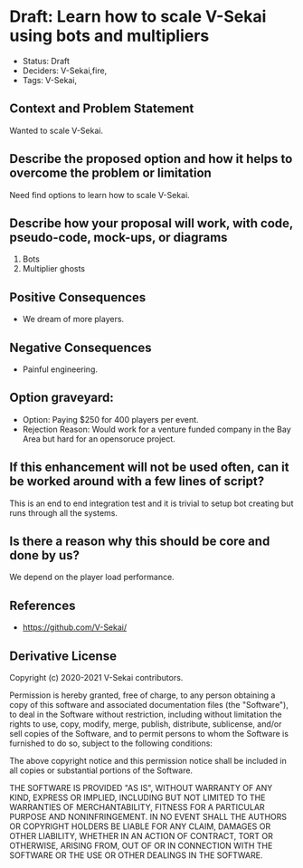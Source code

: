 # Draft: Learn how to scale V-Sekai using bots and multipliers

- Status: Draft <!-- draft | rejected | accepted | deprecated | superseded by -->
- Deciders: V-Sekai,fire,
- Tags: V-Sekai,

## Context and Problem Statement

Wanted to scale V-Sekai.

## Describe the proposed option and how it helps to overcome the problem or limitation

Need find options to learn how to scale V-Sekai.

## Describe how your proposal will work, with code, pseudo-code, mock-ups, or diagrams

1. Bots
2. Multiplier ghosts

## Positive Consequences <!-- optional -->

- We dream of more players.

## Negative Consequences <!-- optional -->

- Painful engineering.

## Option graveyard: <!-- same as above -->

- Option: Paying $250 for 400 players per event.
- Rejection Reason: Would work for a venture funded company in the Bay Area but hard for an opensoruce project.

## If this enhancement will not be used often, can it be worked around with a few lines of script?

This is an end to end integration test and it is trivial to setup bot creating but runs through all the systems.

## Is there a reason why this should be core and done by us?

We depend on the player load performance.

## References <!-- optional -->

- https://github.com/V-Sekai/

## Derivative License

Copyright (c) 2020-2021 V-Sekai contributors.

Permission is hereby granted, free of charge, to any person obtaining a copy
of this software and associated documentation files (the "Software"), to deal
in the Software without restriction, including without limitation the rights
to use, copy, modify, merge, publish, distribute, sublicense, and/or sell
copies of the Software, and to permit persons to whom the Software is
furnished to do so, subject to the following conditions:

The above copyright notice and this permission notice shall be included in all
copies or substantial portions of the Software.

THE SOFTWARE IS PROVIDED "AS IS", WITHOUT WARRANTY OF ANY KIND, EXPRESS OR
IMPLIED, INCLUDING BUT NOT LIMITED TO THE WARRANTIES OF MERCHANTABILITY,
FITNESS FOR A PARTICULAR PURPOSE AND NONINFRINGEMENT. IN NO EVENT SHALL THE
AUTHORS OR COPYRIGHT HOLDERS BE LIABLE FOR ANY CLAIM, DAMAGES OR OTHER
LIABILITY, WHETHER IN AN ACTION OF CONTRACT, TORT OR OTHERWISE, ARISING FROM,
OUT OF OR IN CONNECTION WITH THE SOFTWARE OR THE USE OR OTHER DEALINGS IN THE
SOFTWARE.

